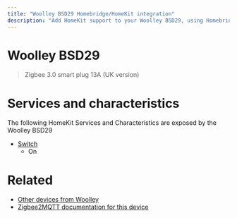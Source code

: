 ```yaml
---
title: "Woolley BSD29 Homebridge/HomeKit integration"
description: "Add HomeKit support to your Woolley BSD29, using Homebridge, Zigbee2MQTT and homebridge-z2m."
---
```

<!---
This file has been GENERATED using src/docgen/docgen.ts
DO NOT EDIT THIS FILE MANUALLY!
-->
# Woolley BSD29
> Zigbee 3.0 smart plug 13A (UK version)


# Services and characteristics
The following HomeKit Services and Characteristics are exposed by
the Woolley BSD29

* [Switch](../../switch.md)
  * On


# Related
* [Other devices from Woolley](../index.md#woolley)
* [Zigbee2MQTT documentation for this device](https://www.zigbee2mqtt.io/devices/BSD29.html)